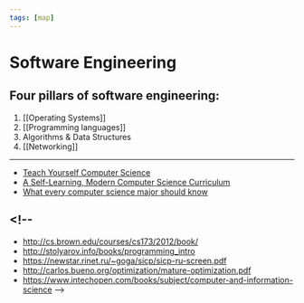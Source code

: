 ```yaml
---
tags: [map]
---
```


# Software Engineering

## Four pillars of software engineering:

1. [[Operating Systems]]
1. [[Programming languages]]
1. Algorithms & Data Structures
1. [[Networking]]

<!--
- [[Как работает интернет?]]
- [[Software Architecture]]
- [[Computer graphics]] и [[Computer vision]]
- [[Digital signal processing]]

Общие полезности

- [[Buzzworld]]
---

- [[Книги о програмной инженерии]]
- [[Дорожная карта разработчика]]

---
-->

---

- [Teach Yourself Computer Science](https://teachyourselfcs.com)
- [A Self-Learning, Modern Computer Science Curriculum](https://functionalcs.github.io/curriculum)
- [What every computer science major should know](http://matt.might.net/articles/what-cs-majors-should-know)

## <!--

- http://cs.brown.edu/courses/cs173/2012/book/
- http://stolyarov.info/books/programming_intro
- https://newstar.rinet.ru/~goga/sicp/sicp-ru-screen.pdf
- http://carlos.bueno.org/optimization/mature-optimization.pdf
- https://www.intechopen.com/books/subject/computer-and-information-science
  -->
